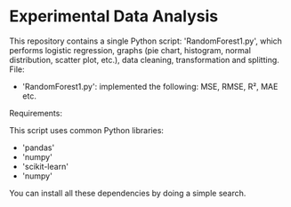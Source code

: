 # Experimental Data Analysis

This repository contains a single Python script: 'RandomForest1.py', which performs logistic regression, graphs (pie chart, histogram, normal distribution, scatter plot, etc.), data cleaning, transformation and splitting.   
File:
- 'RandomForest1.py': implemented the following: MSE, RMSE, R², MAE etc.

 Requirements: 

This script uses common Python libraries:

- 'pandas'
- 'numpy'
- 'scikit-learn'
- 'numpy'

You can install all these dependencies by doing a simple search. 
